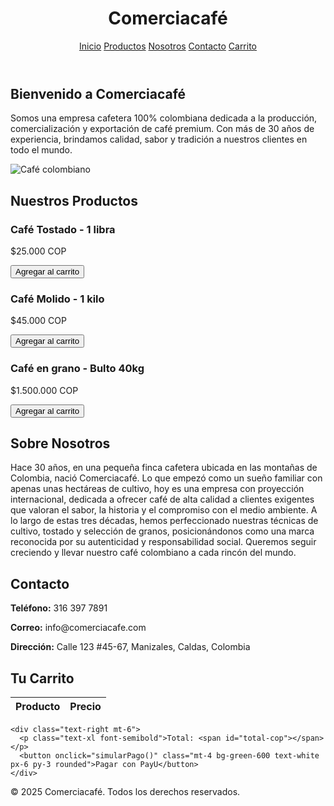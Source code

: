 <!DOCTYPE html>
<html lang="es">
<head>
  <meta charset="UTF-8">
  <meta name="viewport" content="width=device-width, initial-scale=1.0">
  <title>Comerciacafé</title>
  <script src="https://cdn.tailwindcss.com"></script>
  <script>
    const productos = [
      { nombre: "Café Tostado - 1 libra", precioCOP: 25000 },
      { nombre: "Café Molido - 1 kilo", precioCOP: 45000 },
      { nombre: "Café en grano - Bulto 40kg", precioCOP: 1500000 },
    ];

    function agregarAlCarrito(producto) {
      const carrito = JSON.parse(localStorage.getItem('carrito')) || [];
      carrito.push(producto);
      localStorage.setItem('carrito', JSON.stringify(carrito));
      alert(`${producto.nombre} agregado al carrito.`);
    }

    function mostrarCarrito() {
      const carrito = JSON.parse(localStorage.getItem('carrito')) || [];
      const tbody = document.getElementById('carrito-body');
      let total = 0;

      carrito.forEach(item => {
        total += item.precioCOP;
        const fila = `<tr>
                        <td class="border px-4 py-2">${item.nombre}</td>
                        <td class="border px-4 py-2">$${item.precioCOP.toLocaleString()} COP</td>
                      </tr>`;
        tbody.innerHTML += fila;
      });

      document.getElementById('total-cop').textContent = `$${total.toLocaleString()} COP`;
    }

    function simularPago() {
      alert('Simulando pago con pasarela PayU...');
    }
  </script>
</head>
<body class="bg-white text-gray-800">
  <!-- Navegación -->
  <header class="bg-[#5C4033] p-4 text-white flex justify-between items-center">
    <h1 class="text-2xl font-bold">Comerciacafé</h1>
    <nav class="space-x-4">
      <a href="#inicio" class="hover:underline">Inicio</a>
      <a href="#productos" class="hover:underline">Productos</a>
      <a href="#nosotros" class="hover:underline">Nosotros</a>
      <a href="#contacto" class="hover:underline">Contacto</a>
      <a href="#carrito" class="hover:underline">Carrito</a>
    </nav>
  </header>

  <!-- Inicio -->
  <section id="inicio" class="p-8 text-center">
    <h2 class="text-3xl font-bold mb-4">Bienvenido a Comerciacafé</h2>
    <p class="mb-4 text-lg">Somos una empresa cafetera 100% colombiana dedicada a la producción, comercialización y exportación de café premium. Con más de 30 años de experiencia, brindamos calidad, sabor y tradición a nuestros clientes en todo el mundo.</p>
    <img src="https://images.unsplash.com/photo-1511920170033-f8396924c348" alt="Café colombiano" class="w-full max-h-96 object-cover rounded-lg mx-auto">
  </section>

  <!-- Productos -->
  <section id="productos" class="p-8 bg-gray-50">
    <h2 class="text-2xl font-bold mb-6 text-center">Nuestros Productos</h2>
    <div class="grid grid-cols-1 md:grid-cols-3 gap-6">
      <div class="bg-white p-4 rounded shadow">
        <h3 class="text-xl font-semibold mb-2">Café Tostado - 1 libra</h3>
        <p class="mb-2">$25.000 COP</p>
        <button onclick='agregarAlCarrito(productos[0])' class="bg-green-600 text-white px-4 py-2 rounded">Agregar al carrito</button>
      </div>
      <div class="bg-white p-4 rounded shadow">
        <h3 class="text-xl font-semibold mb-2">Café Molido - 1 kilo</h3>
        <p class="mb-2">$45.000 COP</p>
        <button onclick='agregarAlCarrito(productos[1])' class="bg-green-600 text-white px-4 py-2 rounded">Agregar al carrito</button>
      </div>
      <div class="bg-white p-4 rounded shadow">
        <h3 class="text-xl font-semibold mb-2">Café en grano - Bulto 40kg</h3>
        <p class="mb-2">$1.500.000 COP</p>
        <button onclick='agregarAlCarrito(productos[2])' class="bg-green-600 text-white px-4 py-2 rounded">Agregar al carrito</button>
      </div>
    </div>
  </section>

  <!-- Nosotros -->
  <section id="nosotros" class="p-8">
    <h2 class="text-2xl font-bold mb-4 text-center">Sobre Nosotros</h2>
    <p class="max-w-3xl mx-auto text-justify">Hace 30 años, en una pequeña finca cafetera ubicada en las montañas de Colombia, nació Comerciacafé. Lo que empezó como un sueño familiar con apenas unas hectáreas de cultivo, hoy es una empresa con proyección internacional, dedicada a ofrecer café de alta calidad a clientes exigentes que valoran el sabor, la historia y el compromiso con el medio ambiente. A lo largo de estas tres décadas, hemos perfeccionado nuestras técnicas de cultivo, tostado y selección de granos, posicionándonos como una marca reconocida por su autenticidad y responsabilidad social. Queremos seguir creciendo y llevar nuestro café colombiano a cada rincón del mundo.</p>
  </section>

  <!-- Contacto -->
  <section id="contacto" class="p-8 bg-gray-50">
    <h2 class="text-2xl font-bold mb-4 text-center">Contacto</h2>
    <div class="max-w-2xl mx-auto bg-white p-6 rounded shadow">
      <p><strong>Teléfono:</strong> 316 397 7891</p>
      <p><strong>Correo:</strong> info@comerciacafe.com</p>
      <p><strong>Dirección:</strong> Calle 123 #45-67, Manizales, Caldas, Colombia</p>
    </div>
  </section>

  <!-- Carrito -->
  <section id="carrito" class="p-8">
    <h2 class="text-2xl font-bold mb-4 text-center">Tu Carrito</h2>
    <table class="table-auto w-full border mt-4">
      <thead>
        <tr class="bg-gray-200">
          <th class="border px-4 py-2">Producto</th>
          <th class="border px-4 py-2">Precio</th>
        </tr>
      </thead>
      <tbody id="carrito-body"></tbody>
    </table>

    <div class="text-right mt-6">
      <p class="text-xl font-semibold">Total: <span id="total-cop"></span></p>
      <button onclick="simularPago()" class="mt-4 bg-green-600 text-white px-6 py-3 rounded">Pagar con PayU</button>
    </div>
  </section>

  <!-- Footer -->
  <footer class="bg-gray-100 text-center p-4 mt-8">
    <p>&copy; 2025 Comerciacafé. Todos los derechos reservados.</p>
  </footer>

  <script>
    if (location.hash === '#carrito') mostrarCarrito();
  </script>
</body>
</html>
